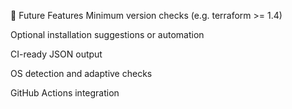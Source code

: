📌 Future Features
 Minimum version checks (e.g. terraform >= 1.4)

 Optional installation suggestions or automation

 CI-ready JSON output

 OS detection and adaptive checks

 GitHub Actions integration